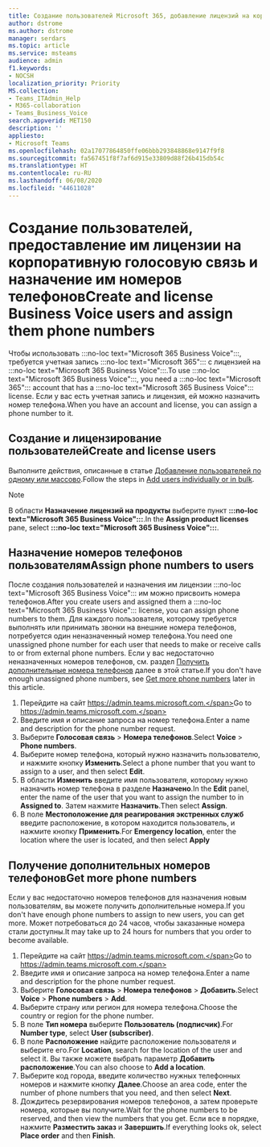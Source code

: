 ```yaml
---
title: Создание пользователей Microsoft 365, добавление лицензий на корпоративную голосовую связь и назначение номеров телефонов
author: dstrome
ms.author: dstrome
manager: serdars
ms.topic: article
ms.service: msteams
audience: admin
f1.keywords:
- NOCSH
localization_priority: Priority
MS.collection:
- Teams_ITAdmin_Help
- M365-collaboration
- Teams_Business_Voice
search.appverid: MET150
description: ''
appliesto:
- Microsoft Teams
ms.openlocfilehash: 02a17077864850ffe06bbb293848868e9147f9f8
ms.sourcegitcommit: fa567451f8f7af6d915e33809d88f26b415db54c
ms.translationtype: HT
ms.contentlocale: ru-RU
ms.lasthandoff: 06/08/2020
ms.locfileid: "44611028"
---
```

# <a name="create-and-license-business-voice-users-and-assign-them-phone-numbers"></a><span data-ttu-id="a7dbb-102">Создание пользователей, предоставление им лицензии на корпоративную голосовую связь и назначение им номеров телефонов</span><span class="sxs-lookup"><span data-stu-id="a7dbb-102">Create and license Business Voice users and assign them phone numbers</span></span>

<span data-ttu-id="a7dbb-103">Чтобы использовать :::no-loc text="Microsoft 365 Business Voice":::, требуется учетная запись :::no-loc text="Microsoft 365"::: с лицензией на :::no-loc text="Microsoft 365 Business Voice":::.</span><span class="sxs-lookup"><span data-stu-id="a7dbb-103">To use :::no-loc text="Microsoft 365 Business Voice":::, you need a :::no-loc text="Microsoft 365"::: account that has a :::no-loc text="Microsoft 365 Business Voice"::: license.</span></span> <span data-ttu-id="a7dbb-104">Если у вас есть учетная запись и лицензия, ей можно назначить номер телефона.</span><span class="sxs-lookup"><span data-stu-id="a7dbb-104">When you have an account and license, you can assign a phone number to it.</span></span>

## <a name="create-and-license-users"></a><span data-ttu-id="a7dbb-105">Создание и лицензирование пользователей</span><span class="sxs-lookup"><span data-stu-id="a7dbb-105">Create and license users</span></span>

<span data-ttu-id="a7dbb-106">Выполните действия, описанные в статье [Добавление пользователей по одному или массово](https://docs.microsoft.com/microsoft-365/admin/add-users/add-users).</span><span class="sxs-lookup"><span data-stu-id="a7dbb-106">Follow the steps in [Add users individually or in bulk](https://docs.microsoft.com/microsoft-365/admin/add-users/add-users).</span></span>

> [!NOTE]
> <span data-ttu-id="a7dbb-107">В области **Назначение лицензий на продукты** выберите пункт **:::no-loc text="Microsoft 365 Business Voice":::**.</span><span class="sxs-lookup"><span data-stu-id="a7dbb-107">In the **Assign product licenses** pane,  select **:::no-loc text="Microsoft 365 Business Voice":::**.</span></span>

## <a name="assign-phone-numbers-to-users"></a><span data-ttu-id="a7dbb-108">Назначение номеров телефонов пользователям</span><span class="sxs-lookup"><span data-stu-id="a7dbb-108">Assign phone numbers to users</span></span>

<span data-ttu-id="a7dbb-109">После создания пользователей и назначения им лицензии :::no-loc text="Microsoft 365 Business Voice"::: им можно присвоить номера телефонов.</span><span class="sxs-lookup"><span data-stu-id="a7dbb-109">After you create users and assigned them a :::no-loc text="Microsoft 365 Business Voice"::: license, you can assign phone numbers to them.</span></span> <span data-ttu-id="a7dbb-110">Для каждого пользователя, которому требуется выполнять или принимать звонки на внешние номера телефонов, потребуется один неназначенный номер телефона.</span><span class="sxs-lookup"><span data-stu-id="a7dbb-110">You need one unassigned phone number for each user that needs to make or receive calls to or from external phone numbers.</span></span> <span data-ttu-id="a7dbb-111">Если у вас недостаточно неназначенных номеров телефонов, см. раздел [Получить дополнительные номера телефонов](#get-more-phone-numbers) далее в этой статье.</span><span class="sxs-lookup"><span data-stu-id="a7dbb-111">If you don't have enough unassigned phone numbers, see [Get more phone numbers](#get-more-phone-numbers) later in this article.</span></span>

1. <span data-ttu-id="a7dbb-112">Перейдите на сайт https://admin.teams.microsoft.com.</span><span class="sxs-lookup"><span data-stu-id="a7dbb-112">Go to https://admin.teams.microsoft.com.</span></span>
2. <span data-ttu-id="a7dbb-113">Введите имя и описание запроса на номер телефона.</span><span class="sxs-lookup"><span data-stu-id="a7dbb-113">Enter a name and description for the phone number request.</span></span>
3. <span data-ttu-id="a7dbb-114">Выберите **Голосовая связь** > **Номера телефонов**.</span><span class="sxs-lookup"><span data-stu-id="a7dbb-114">Select **Voice** > **Phone numbers**.</span></span>
4. <span data-ttu-id="a7dbb-115">Выберите номер телефона, который нужно назначить пользователю, и нажмите кнопку **Изменить**.</span><span class="sxs-lookup"><span data-stu-id="a7dbb-115">Select a phone number that you want to assign to a user, and then select **Edit**.</span></span>
5. <span data-ttu-id="a7dbb-116">В области **Изменить** введите имя пользователя, которому нужно назначить номер телефона в разделе **Назначено**.</span><span class="sxs-lookup"><span data-stu-id="a7dbb-116">In the **Edit** panel, enter the name of the user that you want to assign the number to in **Assigned to**.</span></span> <span data-ttu-id="a7dbb-117">Затем нажмите **Назначить**.</span><span class="sxs-lookup"><span data-stu-id="a7dbb-117">Then select **Assign**.</span></span>
6. <span data-ttu-id="a7dbb-118">В поле **Местоположение для реагирования экстренных служб** введите расположение, в котором находится пользователь, и нажмите кнопку **Применить**.</span><span class="sxs-lookup"><span data-stu-id="a7dbb-118">For **Emergency location**, enter the location where the user is located, and then select **Apply**</span></span>

## <a name="get-more-phone-numbers"></a><span data-ttu-id="a7dbb-119">Получение дополнительных номеров телефонов</span><span class="sxs-lookup"><span data-stu-id="a7dbb-119">Get more phone numbers</span></span>

<span data-ttu-id="a7dbb-120">Если у вас недостаточно номеров телефонов для назначения новым пользователям, вы можете получить дополнительные номера.</span><span class="sxs-lookup"><span data-stu-id="a7dbb-120">If you don't have enough phone numbers to assign to new users, you can get more.</span></span> <span data-ttu-id="a7dbb-121">Может потребоваться до 24 часов, чтобы заказанные номера стали доступны.</span><span class="sxs-lookup"><span data-stu-id="a7dbb-121">It may take up to 24 hours for numbers that you order to become available.</span></span>

1. <span data-ttu-id="a7dbb-122">Перейдите на сайт https://admin.teams.microsoft.com.</span><span class="sxs-lookup"><span data-stu-id="a7dbb-122">Go to https://admin.teams.microsoft.com.</span></span>
2. <span data-ttu-id="a7dbb-123">Введите имя и описание запроса на номер телефона.</span><span class="sxs-lookup"><span data-stu-id="a7dbb-123">Enter a name and description for the phone number request.</span></span>
3. <span data-ttu-id="a7dbb-124">Выберите **Голосовая связь** > **Номера телефонов** > **Добавить**.</span><span class="sxs-lookup"><span data-stu-id="a7dbb-124">Select **Voice** > **Phone numbers** > **Add**.</span></span>
4. <span data-ttu-id="a7dbb-125">Выберите страну или регион для номера телефона.</span><span class="sxs-lookup"><span data-stu-id="a7dbb-125">Choose the country or region for the phone number.</span></span>
5. <span data-ttu-id="a7dbb-126">В поле **Тип номера** выберите **Пользователь (подписчик)**.</span><span class="sxs-lookup"><span data-stu-id="a7dbb-126">For **Number type**, select **User (subscriber)**.</span></span>
6. <span data-ttu-id="a7dbb-127">В поле **Расположение** найдите расположение пользователя и выберите его.</span><span class="sxs-lookup"><span data-stu-id="a7dbb-127">For **Location**, search for the location of the user and select it.</span></span> <span data-ttu-id="a7dbb-128">Вы также можете выбрать параметр **Добавить расположение**.</span><span class="sxs-lookup"><span data-stu-id="a7dbb-128">You can also choose to **Add a location**.</span></span>
7. <span data-ttu-id="a7dbb-129">Выберите код города, введите количество нужных телефонных номеров и нажмите кнопку **Далее**.</span><span class="sxs-lookup"><span data-stu-id="a7dbb-129">Choose an area code, enter the number of phone numbers that you need, and then select **Next**.</span></span>
8. <span data-ttu-id="a7dbb-130">Дождитесь резервирования номеров телефонов, а затем проверьте номера, которые вы получите.</span><span class="sxs-lookup"><span data-stu-id="a7dbb-130">Wait for the phone numbers to be reserved, and then view the numbers that you get.</span></span> <span data-ttu-id="a7dbb-131">Если все в порядке, нажмите **Разместить заказ** и **Завершить**.</span><span class="sxs-lookup"><span data-stu-id="a7dbb-131">If everything looks ok, select **Place order** and then **Finish**.</span></span>
